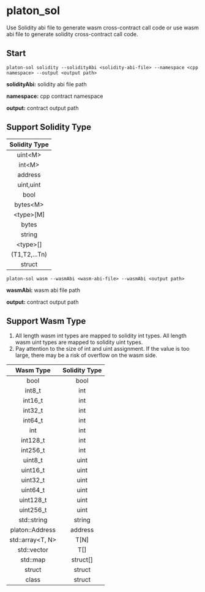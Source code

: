 # platon_sol

Use Solidity abi file to generate wasm cross-contract call code or use wasm abi file to generate solidity cross-contract call code.

## Start

```
platon-sol solidity --solidityAbi <solidity-abi-file> --namespace <cpp namespace> --output <output path>
```
**solidityAbi:** solidity abi file path

**namespace:** cpp contract namespace

**output:** contract output path

## Support Solidity Type

|   Solidity Type   |
|:-----------------:|
|     uint\<M\>     |
|     int\<M\>      |
|      address      |
|     uint,uint     |
|       bool        |
|    bytes\<M\>     |
|    \<type\>[M]    |
|       bytes       |
|      string       |
|    \<type\>[]     |
|   (T1,T2,...Tn)   |
|      struct       |

```
platon-sol wasm --wasmAbi <wasm-abi-file> --wasmAbi <output path>
```
**wasmAbi:** wasm abi file path

**output:** contract output path

## Support Wasm Type

1. All length wasm int types are mapped to solidity int types. All length wasm uint types are mapped to solidity uint types.
2. Pay attention to the size of int and uint assignment. If the value is too large, there may be a risk of overflow on the wasm side.


|   Wasm Type   | Solidity Type |
|:-----------------:| :-----------------:|
|      bool         |bool |
|     int8_t     | int |
|     int16_t      | int |
|     int32_t      | int |
|     int64_t     | int |
|       int         | int |
|       int128_t     | int |
|       int256_t     | int |
|    uint8_t    | uint |
|    uint16_t    | uint |
|      uint32_t       | uint |
|      uint64_t      | uint |
|    uint128_t     | uint |
|     uint256_t     | uint |
|     std::string       | string |
|      platon::Address       | address |
|      std::array<T, N>      | T[N] |
|      std::vector<T>      | T[] |
|      std::map       | struct[] |
|      struct       | struct |
|      class       | struct |
